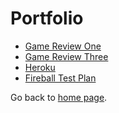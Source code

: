# Portfolio

* [Game Review One](game_review_one.md)
* [Game Review Three](gamecritique3.md)
* [Heroku](Heroku.md)
* [Fireball Test Plan](FireballTestPlan.md)

Go back to [home page](index.md).
